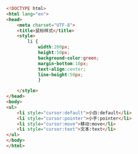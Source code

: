 
<BlogInfo id="316" title="71.鼠标样式" author="白日梦想猿" pv=0 read_times=0 pre_cost_time=0分27秒 category="css学习" tag_list="['css学习']" create_time="2020.07.27 15:13:22" update_time="2020.07.27 15:16:55" />

```html
<!DOCTYPE html>
<html lang="en">
<head>
    <meta charset="UTF-8">
    <title>鼠标样式</title>
    <style>
        li {
            width:200px;
            height:50px;
            background-color:green;
            margin-bottom:10px;
            text-align:center;
            line-height:50px;
            }

    </style>
</head>
<body>
<ul>
    <li style="cursor:default">小白:default</li>
    <li style="cursor:pointer">小手:pointer</li>
    <li style="cursor:move">移动:move</li>
    <li style="cursor:text">文本:text</li>
</ul>
</body>
</html>
```
